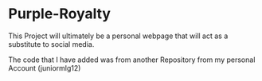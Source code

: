 # Purple-Royalty

This Project will ultimately be a personal webpage that will act as a substitute to social media.

The code that I have added was from another Repository from my personal Account (juniormlg12)
